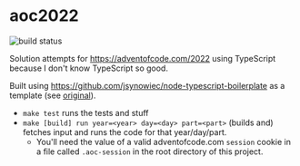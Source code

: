# aoc2022

![build status](https://github.com/jstern/aoc2022/workflows/build/badge.svg)

Solution attempts for https://adventofcode.com/2022 using TypeScript because I don't know TypeScript so good.

Built using https://github.com/jsynowiec/node-typescript-boilerplate as a template (see [original](./original/README.md)).

- `make test` runs the tests and stuff
- `make [build] run year=<year> day=<day> part=<part>` (builds and) fetches input and runs the code for that year/day/part.
  - You'll need the value of a valid adventofcode.com `session` cookie in a file called `.aoc-session` in the root directory of this project.
